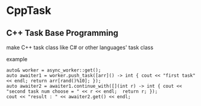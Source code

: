 # CppTask

## C++ Task Base Programming

make C++ task class like C# or other languages' task class

example
```
auto& worker = async_worker::get();
auto awaiter1 = worker.push_task([arr]() -> int { cout << "first task" << endl; return arr[rand()%10]; });
auto awaiter2 = awaiter1.continue_with([](int r) -> int { cout << "second task num choose = " << r << endl;  return r; });
cout << "result : " << awaiter2.get() << endl;
```